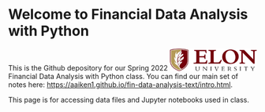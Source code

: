 # Welcome to Financial Data Analysis with Python


<img src="images/elon-signature.png" alt="Elon Logo" width="35%" align="right" border="0"><br>

This is the Github depository for our Spring 2022 Financial Data Analysis with Python class. You can find our main set of notes here: <https://aaiken1.github.io/fin-data-analysis-text/intro.html>.

This page is for accessing data files and Jupyter notebooks used in class.